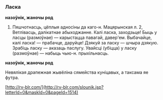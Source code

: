 ### Ласка
**назоўнік, жаночы род**

1. Пяшчотнасць, цёплыя адносіны да каго-н. Мацярынская л. 2, Ветлівасць, далікатнае абыходжанне. Калі ласка, заходзьце! Быць у ласцы (размоўнае) — карыстацца павагай, давер'ем. Выбачайце, калі ласка! — прабачце, даруйце! Дзякуй за ласку — шчыра дзякую. Зрабіць ласку — аказаць паслугу. Увайсці (убіцца) у ласку (размоўнае) — набыць чыю-н. прыхільнасць.

**назоўнік, жаночы род**

Невялікая драпежная жывёліна сямейства куніцавых, а таксама яе футра.

<a rel="author">[http://rv-blr.com/](http://rv-blr.com/slounik.jsp?letterId=0&maskId=0&pageId=1514)</a>

